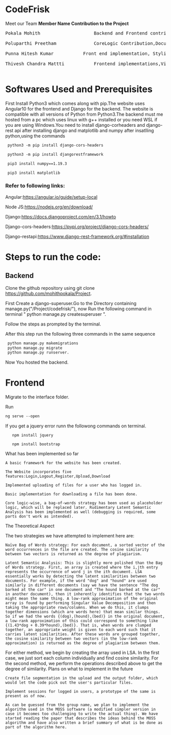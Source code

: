 # CodeFrisk

Meet our Team
**Member Name 	                 Contribution to the Project**<br />
<pre>
Pokala Mohith 	                 Backend and Frontend contributions, contributions for core logic implementation<br />
Poluparthi Preetham 	         CoreLogic Contribution,Documentation<br />
Punna Hitesh Kumar 	         Front end implementation, Styling the website,Documentation <br />
Thivesh Chandra Mattti       	 Frontend implementations,Visualizaion,Core Logic Implementation<br />
</pre>
# Softwares Used and Prerequisites

First Install Python3 which comes along with pip.The website uses Angular10 for the frontend and Django for the backend. The website is compatible with all versions of Python from Python3.The backend must me hosted from a pc which uses linux with g++ installed or you need WSL if you are using Windows.You need to install django-corheaders and django-rest api after installing django and matplotlib and numpy after insatlling python,using the commands 

```diff
 python3 -m pip install django-cors-headers

 python3 -m pip install djangorestframework

 pip3 install numpy==1.19.3

 pip3 install matplotlib

```
### Refer to following links:
Angular:https://angular.io/guide/setup-local

Node JS:https://nodejs.org/en/download/

Django:https://docs.djangoproject.com/en/3.1/howto

Django-cors-headers:https://pypi.org/project/django-cors-headers/

Django-restapi:https://www.django-rest-framework.org/#installation

# Steps to run the code:
 ## Backend
 Clone the github repository using git clone https://github.com/mohithpokala/Project. 
 
 First Create a django-superuser.Go to the Directory containing manage.py("/Project/codefrisk/"), 
 now Run the following command in terminal " python manage.py createsuperuser ".<br />
 
 Follow the steps as prompted by the terminal.<br />
 
 After this step run the following three commands in the same sequence 
 ``` diff
  python manage.py makemigrations 
  python manage.py migrate 
  python manage.py runserver.
 ```
 Now You hosted the backend.
    
 # Frontend
 Migrate to the interface folder.

 Run 
 ``` diff 
 ng serve --open
 ```
 If you get a jquery error runn the followong commands on terminal.
    
       npm install jquery
       
       npm install bootstrap
 
 

What has been implemented so far

    A basic framework for the website has been created.

    The Website incorporates five features:Login,Logout,Register,Upload,Download

    Implemented uploading of files for a user who has logged in.

    Basic implementation for downloading a file has been done.

    Core logic-wise, a bag-of-words strategy has been used as placeholder logic, which will be replaced later. Rudimentary Latent Semantic Analysis has been implemented as well (debugging is required, some parts don't work as intended).

The Theoretical Aspect

The two strategies we have attempted to implement here are:

    Naïve Bag of Words strategy: For each document, a sorted vector of the word occurrences in the file are created. The cosine similarity between two vectors is returned as the degree of plagiarism.

    Latent Semantic Analysis: This is slightly more polished than the Bag of Words strategy. First, an array is created where the i,jth entry represents the occurrence of word j in the ith document. LSA essentially works by detecting the latent similarities between two documents. For example, if the word "dog" and "hound" are used similarly in different documents (say we have the sentence "The dog barked at the car" in one document and "The hound barked at the car" in another document), then it inherently identifies that the two words might mean the same thing. A low-rank approximation of the original array is found by performing Singular Value Decomposition and then taking the appropriate rows/columns. When we do this, it clumps together dimensions (which are words here) that mean similar things. So if we had the words {(dog),(hound),(bed)} in the original document, a low-rank approximation of this could correspond to something like {(1.43*dog + 0.39*hound),(bed)}. That is, when words are clumped together, an appropriate weight is given to each word such that it carries latent similarities. After these words are grouped together, the cosine similarity between two vectors (in the low-rank approximation) is returned as the degree of plagiarism between them.

For either method, we begin by creating the array used in LSA. In the first case, we just sort each column individually and find cosine similarity. For the second method, we perform the operations described above to get the degree of similarity.
Plans on what to implement in the future

    Create file segmentation in the upload and the output folder, which would let the code pick out the user's particular files.

    Implement sessions for logged in users, a prototype of the same is present as of now.

    As can be guessed from the group name, we plan to implement the algorithm used in the MOSS software (a modified simpler version in case it becomes too challenging to write the actual thing). We have started reading the paper that describes the ideas behind the MOSS algorithm and have also written a brief summary of what is be done as part of the algorithm here.
